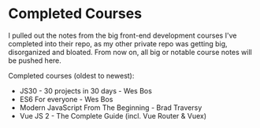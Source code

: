 # Completed Courses

I pulled out the notes from the big front-end development courses I've completed into their repo, as my other private repo was getting big, disorganized and bloated. From now on, all big or notable course notes will be pushed here.

Completed courses (oldest to newest):

- JS30 - 30 projects in 30 days - Wes Bos
- ES6 For everyone - Wes Bos
- Modern JavaScript From The Beginning - Brad Traversy
- Vue JS 2 - The Complete Guide (incl. Vue Router & Vuex)
